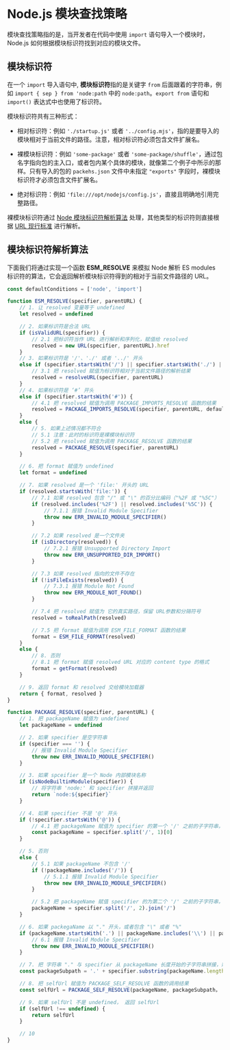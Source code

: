 # Node.js 模块查找策略

模块查找策略指的是，当开发者在代码中使用 ```import``` 语句导入一个模块时，Node.js 如何根据模块标识符找到对应的模块文件。

## 模块标识符

在一个 ```import``` 导入语句中, **模块标识符**指的是关键字 ```from``` 后面跟着的字符串，例如 ```import { sep } from 'node:path``` 中的 ```node:path```。```export from``` 语句和 ```import()``` 表达式中也使用了标识符。

模块标识符共有三种形式：

* 相对标识符：例如 ```'./startup.js'``` 或者 ```'../config.mjs'```，指的是要导入的模块相对于当前文件的路径。注意，相对标识符必须包含文件扩展名。

* 裸模块标识符：例如 ```'some-package'``` 或者 ```'some-package/shuffle'```，通过包名字指向包的主入口，或者包内某个具体的模块，就像第二个例子中所示的那样。只有导入的包的 ```packehs.json``` 文件中未指定 ```"exports"``` 字段时，裸模块标识符才必须包含文件扩展名。

* 绝对标识符：例如 ```'file:///opt/nodejs/config.js'```，直接且明确地引用完整路径。

裸模块标识符通过 [Node 模块标识符解析算法](#模块标识符解析算法) 处理，其他类型的标识符则直接根据 [URL 现行标准](https://url.spec.whatwg.org/) 进行解析。

## 模块标识符解析算法

下面我们将通过实现一个函数 **ESM_RESOLVE** 来模拟 Node 解析 ES modules 标识符的算法，它会返回解析模块标识符得到的相对于当前文件路径的 URL。

```js
const defaultConditions = ['node', 'import']

function ESM_RESOLVE(specifier, parentURL) {
    // 1. 让 resolved 变量等于 undefined
    let resolved = undefined

    // 2. 如果标识符是合法 URL
    if (isValidURL(specifier)) {
        // 2.1 把标识符当作 URL 进行解析和序列化，赋值给 resolved
        resolved = new URL(specifier, parentURL).href
    }
    // 3. 如果标识符是 '/'、'./' 或者 '../' 开头
    else if (specifier.startsWith('/') || specifier.startsWith('./') || specifier.startsWith('../')) {
        // 3.1 把 resolved 赋值为标识符相对于当前文件路径的解析结果
        resolved = resolveURL(specifier, parentURL)
    }
    // 4. 如果标识符是 ‘#’ 开头
    else if (specifier.startsWith('#')) {
        // 4.1 把 resolved 赋值为调用 PACKAGE_IMPORTS_RESOLVE 函数的结果
        resolved = PACKAGE_IMPORTS_RESOLVE(specifier, parentURL, defaultConditions)
    }
    else {
        // 5. 如果上述情况都不符合
        // 5.1 注意：此时的标识符是裸模块标识符
        // 5.2 把 resolved 赋值为调用 PACKAGE_RESOLVE 函数的结果
        resolved = PACKAGE_RESOLVE(specifier, parentURL)
    }

    // 6. 把 format 赋值为 undefined
    let format = undefined

    // 7. 如果 resolved 是一个 'file:' 开头的 URL
    if (resolved.startsWith('file:')) {
        // 7.1 如果 resolved 包含 "/" 或 "\" 的百分比编码（"%2F 或 "%5C"）
        if (resolved.includes('%2F') || resolved.includes('%5C')) {
            // 7.1.1 报错 Invalid Module Specifier
            throw new ERR_INVALID_MODULE_SPECIFIER()
        }

        // 7.2 如果 resolved 是一个文件夹
        if (isDirectory(resolved)) {
            // 7.2.1 报错 Unsupported Directory Import
            throw new ERR_UNSUPPORTED_DIR_IMPORT()
        }

        // 7.3 如果 resolved 指向的文件不存在
        if (!isFileExists(resolved)) {
            // 7.3.1 报错 Module Not Found
            throw new ERR_MODULE_NOT_FOUND()
        }

        // 7.4 把 resolved 赋值为 它的真实路径，保留 URL参数和分隔符号
        resolved = toRealPath(resolved)

        // 7.5 把 format 赋值为调用 ESM_FILE_FORMAT 函数的结果
        format = ESM_FILE_FORMAT(resolved)
    }
    else {
        // 8. 否则
        // 8.1 把 format 赋值 resolved URL 对应的 content type 的格式
        format = getFormat(resolved)
    }

    // 9. 返回 format 和 resolved 交给模块加载器
    return { format, resolved }
}

function PACKAGE_RESOLVE(specifier, parentURL) {
    // 1. 把 packageName 赋值为 undefined
    let packageName = undefined

    // 2. 如果 specifier 是空字符串
    if (specifier === '') {
        // 报错 Invalid Module Specifier
        throw new ERR_INVALID_MODULE_SPECIFIER()
    }

    // 3. 如果 spceifier 是一个 Node 内部模块名称
    if (isNodeBuiltinModule(specifier)) {
        // 将字符串 'node:' 和 specifier 拼接并返回
        return `node:${specifier}`
    }

    // 4. 如果 specifier 不是 '@' 开头
    if (!specifier.startsWith('@')) {
        // 4.1 把 packageName 赋值为 specifier 的第一个 '/' 之前的子字符串，没有就是它自己
        const packageName = specifier.split('/', 1)[0]
    }

    // 5. 否则
    else {
        // 5.1 如果 packageName 不包含 '/'
        if (!packageName.includes('/')) {
            // 5.1.1 报错 Invalid Module Specifier
            throw new ERR_INVALID_MODULE_SPECIFIER()
        }

        // 5.2 把 packageName 赋值 specifier 的为第二个 '/' 之前的子字符串，没有就是它自己
        packageName = specifier.split('/', 2).join('/')
    }

    // 6. 如果 packegaName 以 "." 开头，或者包含 "\" 或者 "%"
    if (packageName.startsWith('.') || packageName.includes('\\') || packageName.includes('%')) {
        // 6.1 报错 Invalid Module Specifier
        throw new ERR_INVALID_MODULE_SPECIFIER()
    }

    // 7. 把 字符串 "." 与 specifier 从 packageName 长度开始的子字符串拼接，赋值给 packegeSubpath  
    const packageSubpath = '.' + specifier.substring(packageName.length)

    // 8. 把 selfUrl 赋值为 PACKAGE_SELF_RESOLVE 函数的调用结果
    const selfUrl = PACKAGE_SELF_RESOLVE(packageName, packageSubpath， parentURL)

    // 9. 如果 selfUrl 不是 undefined， 返回 selfUrl
    if (selfUrl !== undefined) {
        return selfUrl
    }

    // 10
}
```